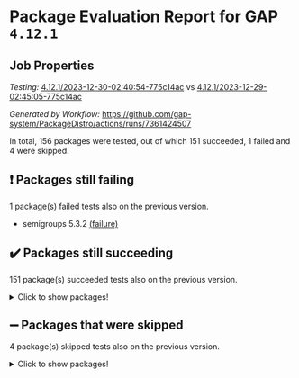 # Package Evaluation Report for GAP `4.12.1`

## Job Properties

*Testing:* [4.12.1/2023-12-30-02:40:54-775c14ac](https://github.com/gap-system/PackageDistro/blob/data/reports/4.12.1/2023-12-30-02:40:54-775c14ac) vs [4.12.1/2023-12-29-02:45:05-775c14ac](https://github.com/gap-system/PackageDistro/blob/data/reports/4.12.1/2023-12-29-02:45:05-775c14ac)

*Generated by Workflow:* https://github.com/gap-system/PackageDistro/actions/runs/7361424507

In total, 156 packages were tested, out of which 151 succeeded, 1 failed and 4 were skipped.

## :exclamation: Packages still failing

1 package(s) failed tests also on the previous version.
- semigroups 5.3.2 [(failure)](https://github.com/gap-system/PackageDistro/actions/runs/7361424507/job/20038967963)

## :heavy_check_mark: Packages still succeeding

151 package(s) succeeded tests also on the previous version.
<details><summary>Click to show packages!</summary>

- 4ti2interface 2023.02-04 [(success)](https://github.com/gap-system/PackageDistro/actions/runs/7361424507/job/20038958067)
- ace 5.6.2 [(success)](https://github.com/gap-system/PackageDistro/actions/runs/7361424507/job/20038958196)
- aclib 1.3.2 [(success)](https://github.com/gap-system/PackageDistro/actions/runs/7361424507/job/20038958284)
- agt 0.3.1 [(success)](https://github.com/gap-system/PackageDistro/actions/runs/7361424507/job/20038958388)
- alnuth 3.2.1 [(success)](https://github.com/gap-system/PackageDistro/actions/runs/7361424507/job/20038958488)
- anupq 3.3.0 [(success)](https://github.com/gap-system/PackageDistro/actions/runs/7361424507/job/20038958592)
- atlasrep 2.1.7 [(success)](https://github.com/gap-system/PackageDistro/actions/runs/7361424507/job/20038958697)
- autodoc 2023.06.19 [(success)](https://github.com/gap-system/PackageDistro/actions/runs/7361424507/job/20038959511)
- automata 1.15 [(success)](https://github.com/gap-system/PackageDistro/actions/runs/7361424507/job/20038959661)
- automgrp 1.3.2 [(success)](https://github.com/gap-system/PackageDistro/actions/runs/7361424507/job/20038959783)
- autpgrp 1.11 [(success)](https://github.com/gap-system/PackageDistro/actions/runs/7361424507/job/20038960139)
- cap 2023.12-11 [(success)](https://github.com/gap-system/PackageDistro/actions/runs/7361424507/job/20038960420)
- caratinterface 2.3.6 [(success)](https://github.com/gap-system/PackageDistro/actions/runs/7361424507/job/20038960621)
- cddinterface 2022.11.01 [(success)](https://github.com/gap-system/PackageDistro/actions/runs/7361424507/job/20038960679)
- circle 1.6.6 [(success)](https://github.com/gap-system/PackageDistro/actions/runs/7361424507/job/20038960727)
- classicpres 1.22 [(success)](https://github.com/gap-system/PackageDistro/actions/runs/7361424507/job/20038961362)
- cohomolo 1.6.11 [(success)](https://github.com/gap-system/PackageDistro/actions/runs/7361424507/job/20038961432)
- congruence 1.2.5 [(success)](https://github.com/gap-system/PackageDistro/actions/runs/7361424507/job/20038961482)
- corelg 1.56 [(success)](https://github.com/gap-system/PackageDistro/actions/runs/7361424507/job/20038961541)
- crime 1.6 [(success)](https://github.com/gap-system/PackageDistro/actions/runs/7361424507/job/20038961589)
- crisp 1.4.6 [(success)](https://github.com/gap-system/PackageDistro/actions/runs/7361424507/job/20038961645)
- crypting 0.10.4 [(success)](https://github.com/gap-system/PackageDistro/actions/runs/7361424507/job/20038961701)
- cryst 4.1.27 [(success)](https://github.com/gap-system/PackageDistro/actions/runs/7361424507/job/20038961764)
- crystcat 1.1.10 [(success)](https://github.com/gap-system/PackageDistro/actions/runs/7361424507/job/20038961854)
- ctbllib 1.3.6 [(success)](https://github.com/gap-system/PackageDistro/actions/runs/7361424507/job/20038961921)
- cubefree 1.19 [(success)](https://github.com/gap-system/PackageDistro/actions/runs/7361424507/job/20038961999)
- curlinterface 2.3.2 [(success)](https://github.com/gap-system/PackageDistro/actions/runs/7361424507/job/20038962087)
- cvec 2.8.1 [(success)](https://github.com/gap-system/PackageDistro/actions/runs/7361424507/job/20038962167)
- datastructures 0.3.0 [(success)](https://github.com/gap-system/PackageDistro/actions/runs/7361424507/job/20038962275)
- deepthought 1.0.6 [(success)](https://github.com/gap-system/PackageDistro/actions/runs/7361424507/job/20038962374)
- design 1.8 [(success)](https://github.com/gap-system/PackageDistro/actions/runs/7361424507/job/20038962484)
- difsets 2.3.1 [(success)](https://github.com/gap-system/PackageDistro/actions/runs/7361424507/job/20038962612)
- digraphs 1.6.3 [(success)](https://github.com/gap-system/PackageDistro/actions/runs/7361424507/job/20038962687)
- edim 1.3.7 [(success)](https://github.com/gap-system/PackageDistro/actions/runs/7361424507/job/20038962780)
- example 4.3.4 [(success)](https://github.com/gap-system/PackageDistro/actions/runs/7361424507/job/20038962868)
- examplesforhomalg 2023.10-01 [(success)](https://github.com/gap-system/PackageDistro/actions/runs/7361424507/job/20038962964)
- factint 1.6.3 [(success)](https://github.com/gap-system/PackageDistro/actions/runs/7361424507/job/20038963076)
- ferret 1.0.9 [(success)](https://github.com/gap-system/PackageDistro/actions/runs/7361424507/job/20038963183)
- fga 1.5.0 [(success)](https://github.com/gap-system/PackageDistro/actions/runs/7361424507/job/20038963311)
- fining 1.5.6 [(success)](https://github.com/gap-system/PackageDistro/actions/runs/7361424507/job/20038963402)
- float 1.0.3 [(success)](https://github.com/gap-system/PackageDistro/actions/runs/7361424507/job/20038963500)
- format 1.4.3 [(success)](https://github.com/gap-system/PackageDistro/actions/runs/7361424507/job/20038963574)
- forms 1.2.9 [(success)](https://github.com/gap-system/PackageDistro/actions/runs/7361424507/job/20038963641)
- fplsa 1.2.6 [(success)](https://github.com/gap-system/PackageDistro/actions/runs/7361424507/job/20038963704)
- fr 2.4.12 [(success)](https://github.com/gap-system/PackageDistro/actions/runs/7361424507/job/20038963763)
- francy 2.0.3 [(success)](https://github.com/gap-system/PackageDistro/actions/runs/7361424507/job/20038963814)
- fwtree 1.3 [(success)](https://github.com/gap-system/PackageDistro/actions/runs/7361424507/job/20038963871)
- gapdoc 1.6.6 [(success)](https://github.com/gap-system/PackageDistro/actions/runs/7361424507/job/20038963924)
- gauss 2023.02-04 [(success)](https://github.com/gap-system/PackageDistro/actions/runs/7361424507/job/20038963978)
- gaussforhomalg 2023.11-01 [(success)](https://github.com/gap-system/PackageDistro/actions/runs/7361424507/job/20038964055)
- gbnp 1.0.5 [(success)](https://github.com/gap-system/PackageDistro/actions/runs/7361424507/job/20038964095)
- generalizedmorphismsforcap 2023.08-02 [(success)](https://github.com/gap-system/PackageDistro/actions/runs/7361424507/job/20038964158)
- genss 1.6.8 [(success)](https://github.com/gap-system/PackageDistro/actions/runs/7361424507/job/20038964206)
- gradedmodules 2023.09-01 [(success)](https://github.com/gap-system/PackageDistro/actions/runs/7361424507/job/20038964258)
- gradedringforhomalg 2023.08-01 [(success)](https://github.com/gap-system/PackageDistro/actions/runs/7361424507/job/20038964300)
- grape 4.9.0 [(success)](https://github.com/gap-system/PackageDistro/actions/runs/7361424507/job/20038964344)
- groupoids 1.73 [(success)](https://github.com/gap-system/PackageDistro/actions/runs/7361424507/job/20038964400)
- grpconst 2.6.4 [(success)](https://github.com/gap-system/PackageDistro/actions/runs/7361424507/job/20038964454)
- guarana 0.96.3 [(success)](https://github.com/gap-system/PackageDistro/actions/runs/7361424507/job/20038964500)
- guava 3.18 [(success)](https://github.com/gap-system/PackageDistro/actions/runs/7361424507/job/20038964553)
- hap 1.60 [(success)](https://github.com/gap-system/PackageDistro/actions/runs/7361424507/job/20038964601)
- hapcryst 0.1.15 [(success)](https://github.com/gap-system/PackageDistro/actions/runs/7361424507/job/20038964659)
- hecke 1.5.3 [(success)](https://github.com/gap-system/PackageDistro/actions/runs/7361424507/job/20038964721)
- help 3.5 [(success)](https://github.com/gap-system/PackageDistro/actions/runs/7361424507/job/20038964782)
- homalg 2023.10-01 [(success)](https://github.com/gap-system/PackageDistro/actions/runs/7361424507/job/20038964838)
- homalgtocas 2023.11-01 [(success)](https://github.com/gap-system/PackageDistro/actions/runs/7361424507/job/20038964884)
- idrel 2.45 [(success)](https://github.com/gap-system/PackageDistro/actions/runs/7361424507/job/20038964946)
- images 1.3.1 [(success)](https://github.com/gap-system/PackageDistro/actions/runs/7361424507/job/20038964986)
- intpic 0.3.0 [(success)](https://github.com/gap-system/PackageDistro/actions/runs/7361424507/job/20038965041)
- io 4.8.2 [(success)](https://github.com/gap-system/PackageDistro/actions/runs/7361424507/job/20038965097)
- io_forhomalg 2023.02-04 [(success)](https://github.com/gap-system/PackageDistro/actions/runs/7361424507/job/20038965140)
- irredsol 1.4.4 [(success)](https://github.com/gap-system/PackageDistro/actions/runs/7361424507/job/20038965184)
- json 2.1.1 [(success)](https://github.com/gap-system/PackageDistro/actions/runs/7361424507/job/20038965217)
- jupyterkernel 1.5.0 [(success)](https://github.com/gap-system/PackageDistro/actions/runs/7361424507/job/20038965263)
- jupyterviz 1.5.6 [(success)](https://github.com/gap-system/PackageDistro/actions/runs/7361424507/job/20038965298)
- kan 1.36 [(success)](https://github.com/gap-system/PackageDistro/actions/runs/7361424507/job/20038965345)
- kbmag 1.5.11 [(success)](https://github.com/gap-system/PackageDistro/actions/runs/7361424507/job/20038965374)
- laguna 3.9.6 [(success)](https://github.com/gap-system/PackageDistro/actions/runs/7361424507/job/20038965408)
- liealgdb 2.2.1 [(success)](https://github.com/gap-system/PackageDistro/actions/runs/7361424507/job/20038965443)
- liepring 2.8 [(success)](https://github.com/gap-system/PackageDistro/actions/runs/7361424507/job/20038965481)
- liering 2.4.2 [(success)](https://github.com/gap-system/PackageDistro/actions/runs/7361424507/job/20038965517)
- linearalgebraforcap 2023.12-05 [(success)](https://github.com/gap-system/PackageDistro/actions/runs/7361424507/job/20038965554)
- localizeringforhomalg 2023.10-01 [(success)](https://github.com/gap-system/PackageDistro/actions/runs/7361424507/job/20038965601)
- loops 3.4.3 [(success)](https://github.com/gap-system/PackageDistro/actions/runs/7361424507/job/20038965640)
- lpres 1.0.3 [(success)](https://github.com/gap-system/PackageDistro/actions/runs/7361424507/job/20038965685)
- majoranaalgebras 1.5.1 [(success)](https://github.com/gap-system/PackageDistro/actions/runs/7361424507/job/20038965725)
- mapclass 1.4.6 [(success)](https://github.com/gap-system/PackageDistro/actions/runs/7361424507/job/20038965764)
- matgrp 0.70 [(success)](https://github.com/gap-system/PackageDistro/actions/runs/7361424507/job/20038965805)
- matricesforhomalg 2023.11-02 [(success)](https://github.com/gap-system/PackageDistro/actions/runs/7361424507/job/20038965848)
- modisom 2.5.4 [(success)](https://github.com/gap-system/PackageDistro/actions/runs/7361424507/job/20038965883)
- modulepresentationsforcap 2023.10-01 [(success)](https://github.com/gap-system/PackageDistro/actions/runs/7361424507/job/20038965929)
- modules 2023.10-01 [(success)](https://github.com/gap-system/PackageDistro/actions/runs/7361424507/job/20038965982)
- monoidalcategories 2023.12-01 [(success)](https://github.com/gap-system/PackageDistro/actions/runs/7361424507/job/20038966026)
- nconvex 2022.09-01 [(success)](https://github.com/gap-system/PackageDistro/actions/runs/7361424507/job/20038966062)
- nilmat 1.4.2 [(success)](https://github.com/gap-system/PackageDistro/actions/runs/7361424507/job/20038966104)
- nock 1.5 [(success)](https://github.com/gap-system/PackageDistro/actions/runs/7361424507/job/20038966154)
- normalizinterface 1.3.6 [(success)](https://github.com/gap-system/PackageDistro/actions/runs/7361424507/job/20038966213)
- nq 2.5.10 [(success)](https://github.com/gap-system/PackageDistro/actions/runs/7361424507/job/20038966266)
- numericalsgps 1.3.1 [(success)](https://github.com/gap-system/PackageDistro/actions/runs/7361424507/job/20038966319)
- openmath 11.5.3 [(success)](https://github.com/gap-system/PackageDistro/actions/runs/7361424507/job/20038966367)
- orb 4.9.0 [(success)](https://github.com/gap-system/PackageDistro/actions/runs/7361424507/job/20038966414)
- packagemanager 1.4.2 [(success)](https://github.com/gap-system/PackageDistro/actions/runs/7361424507/job/20038966456)
- patternclass 2.4.3 [(success)](https://github.com/gap-system/PackageDistro/actions/runs/7361424507/job/20038966511)
- permut 2.0.4 [(success)](https://github.com/gap-system/PackageDistro/actions/runs/7361424507/job/20038966554)
- polenta 1.3.10 [(success)](https://github.com/gap-system/PackageDistro/actions/runs/7361424507/job/20038966600)
- polymaking 0.8.7 [(success)](https://github.com/gap-system/PackageDistro/actions/runs/7361424507/job/20038966651)
- primgrp 3.4.4 [(success)](https://github.com/gap-system/PackageDistro/actions/runs/7361424507/job/20038966692)
- profiling 2.5.4 [(success)](https://github.com/gap-system/PackageDistro/actions/runs/7361424507/job/20038966748)
- qpa 1.34 [(success)](https://github.com/gap-system/PackageDistro/actions/runs/7361424507/job/20038966812)
- quagroup 1.8.3 [(success)](https://github.com/gap-system/PackageDistro/actions/runs/7361424507/job/20038966858)
- radiroot 2.9 [(success)](https://github.com/gap-system/PackageDistro/actions/runs/7361424507/job/20038966925)
- rcwa 4.7.1 [(success)](https://github.com/gap-system/PackageDistro/actions/runs/7361424507/job/20038966990)
- rds 1.8 [(success)](https://github.com/gap-system/PackageDistro/actions/runs/7361424507/job/20038967053)
- recog 1.4.2 [(success)](https://github.com/gap-system/PackageDistro/actions/runs/7361424507/job/20038967103)
- repndecomp 1.3.0 [(success)](https://github.com/gap-system/PackageDistro/actions/runs/7361424507/job/20038967168)
- repsn 3.1.1 [(success)](https://github.com/gap-system/PackageDistro/actions/runs/7361424507/job/20038967248)
- resclasses 4.7.3 [(success)](https://github.com/gap-system/PackageDistro/actions/runs/7361424507/job/20038967332)
- ringsforhomalg 2023.11-02 [(success)](https://github.com/gap-system/PackageDistro/actions/runs/7361424507/job/20038967421)
- sco 2023.08-01 [(success)](https://github.com/gap-system/PackageDistro/actions/runs/7361424507/job/20038967506)
- scscp 2.4.1 [(success)](https://github.com/gap-system/PackageDistro/actions/runs/7361424507/job/20038967598)
- sglppow 2.3 [(success)](https://github.com/gap-system/PackageDistro/actions/runs/7361424507/job/20038968095)
- sgpviz 0.999.5 [(success)](https://github.com/gap-system/PackageDistro/actions/runs/7361424507/job/20038968248)
- simpcomp 2.1.14 [(success)](https://github.com/gap-system/PackageDistro/actions/runs/7361424507/job/20038968399)
- singular 2023.02.09 [(success)](https://github.com/gap-system/PackageDistro/actions/runs/7361424507/job/20038968554)
- sl2reps 1.1 [(success)](https://github.com/gap-system/PackageDistro/actions/runs/7361424507/job/20038968680)
- sla 1.5.3 [(success)](https://github.com/gap-system/PackageDistro/actions/runs/7361424507/job/20038968850)
- smallgrp 1.5.3 [(success)](https://github.com/gap-system/PackageDistro/actions/runs/7361424507/job/20038968990)
- smallsemi 0.6.13 [(success)](https://github.com/gap-system/PackageDistro/actions/runs/7361424507/job/20038969136)
- sonata 2.9.6 [(success)](https://github.com/gap-system/PackageDistro/actions/runs/7361424507/job/20038969288)
- sophus 1.27 [(success)](https://github.com/gap-system/PackageDistro/actions/runs/7361424507/job/20038969494)
- sotgrps 1.2 [(success)](https://github.com/gap-system/PackageDistro/actions/runs/7361424507/job/20038969668)
- spinsym 1.5.2 [(success)](https://github.com/gap-system/PackageDistro/actions/runs/7361424507/job/20038969807)
- standardff 1.0 [(success)](https://github.com/gap-system/PackageDistro/actions/runs/7361424507/job/20038969965)
- symbcompcc 1.3.2 [(success)](https://github.com/gap-system/PackageDistro/actions/runs/7361424507/job/20038970107)
- thelma 1.3 [(success)](https://github.com/gap-system/PackageDistro/actions/runs/7361424507/job/20038970239)
- tomlib 1.2.9 [(success)](https://github.com/gap-system/PackageDistro/actions/runs/7361424507/job/20038970397)
- toolsforhomalg 2023.11-01 [(success)](https://github.com/gap-system/PackageDistro/actions/runs/7361424507/job/20038970507)
- toric 1.9.5 [(success)](https://github.com/gap-system/PackageDistro/actions/runs/7361424507/job/20038970633)
- toricvarieties 2022.07.13 [(success)](https://github.com/gap-system/PackageDistro/actions/runs/7361424507/job/20038970764)
- transgrp 3.6.5 [(success)](https://github.com/gap-system/PackageDistro/actions/runs/7361424507/job/20038970920)
- ugaly 4.1.3 [(success)](https://github.com/gap-system/PackageDistro/actions/runs/7361424507/job/20038971073)
- unipot 1.5 [(success)](https://github.com/gap-system/PackageDistro/actions/runs/7361424507/job/20038971205)
- unitlib 4.2.0 [(success)](https://github.com/gap-system/PackageDistro/actions/runs/7361424507/job/20038971334)
- utils 0.84 [(success)](https://github.com/gap-system/PackageDistro/actions/runs/7361424507/job/20038971448)
- uuid 0.7 [(success)](https://github.com/gap-system/PackageDistro/actions/runs/7361424507/job/20038971550)
- walrus 0.9991 [(success)](https://github.com/gap-system/PackageDistro/actions/runs/7361424507/job/20038971651)
- wedderga 4.10.4 [(success)](https://github.com/gap-system/PackageDistro/actions/runs/7361424507/job/20038971773)
- xmod 2.91 [(success)](https://github.com/gap-system/PackageDistro/actions/runs/7361424507/job/20038971897)
- xmodalg 1.23 [(success)](https://github.com/gap-system/PackageDistro/actions/runs/7361424507/job/20038971985)
- yangbaxter 0.10.3 [(success)](https://github.com/gap-system/PackageDistro/actions/runs/7361424507/job/20038972075)
- zeromqinterface 0.14 [(success)](https://github.com/gap-system/PackageDistro/actions/runs/7361424507/job/20038972157)
</details>

## :heavy_minus_sign: Packages that were skipped

4 package(s) skipped tests also on the previous version.
<details><summary>Click to show packages!</summary>

- browse 1.8.21 [(skipped)](https://github.com/gap-system/PackageDistro/actions/runs/7361424507/job/20038719300)
- itc 1.5.1 [(skipped)](https://github.com/gap-system/PackageDistro/actions/runs/7361424507/job/20038719300)
- polycyclic 2.16 [(skipped)](https://github.com/gap-system/PackageDistro/actions/runs/7361424507/job/20038719300)
- xgap 4.31 [(skipped)](https://github.com/gap-system/PackageDistro/actions/runs/7361424507/job/20038719300)
</details>

